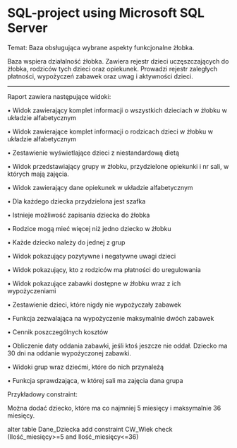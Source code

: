 # SQL-project using Microsoft SQL Server

Temat: Baza obsługująca wybrane aspekty funkcjonalne żłobka. 

Baza wspiera działalność żłobka. Zawiera rejestr dzieci uczęszczających do żłobka, rodziców tych dzieci oraz opiekunek. Prowadzi rejestr zaległych płatności, wypożyczeń zabawek oraz uwag i aktywności dzieci.

--------------------------------------------------------------------------------------------------------------------------------------------------------------

Raport zawiera następujące widoki:

•	Widok zawierający komplet informacji o wszystkich dzieciach w żłobku w układzie alfabetycznym

•	Widok zawierające komplet informacji o rodzicach dzieci w żłobku w układzie alfabetycznym

•	Zestawienie wyświetlające dzieci z niestandardową dietą

•	Widok przedstawiający grupy w żłobku, przydzielone opiekunki i nr sali, w których mają zajęcia.

•	Widok zawierający dane opiekunek w układzie alfabetycznym

•	Dla każdego dziecka przydzielona jest szafka

•	Istnieje możliwość zapisania dziecka do żłobka

•	Rodzice mogą mieć więcej niż jedno dziecko w żłobku

•	Każde dziecko należy do jednej z grup

•	Widok pokazujący pozytywne i negatywne uwagi dzieci 

•	Widok pokazujący, kto z rodziców ma płatności do uregulowania

•	Widok pokazujące zabawki dostępne w żłobku wraz z ich wypożyczeniami

•	Zestawienie dzieci, które nigdy nie wypożyczały zabawek

•	Funkcja zezwalająca na wypożyczenie maksymalnie dwóch zabawek

•	Cennik poszczególnych kosztów

•	Obliczenie daty oddania zabawki, jeśli ktoś jeszcze nie oddał. Dziecko ma 30 dni na oddanie wypożyczonej zabawki.

•	Widoki grup wraz dziećmi, które do nich przynależą

•	Funkcja sprawdzająca, w której sali ma zajęcia dana grupa



Przykładowy constraint: 

Można dodać dziecko, które ma co najmniej 5 miesięcy i maksymalnie 36 miesięcy.


alter table Dane_Dziecka
add constraint CW_Wiek
check (Ilość_miesięcy>=5 and Ilość_miesięcy<=36)

